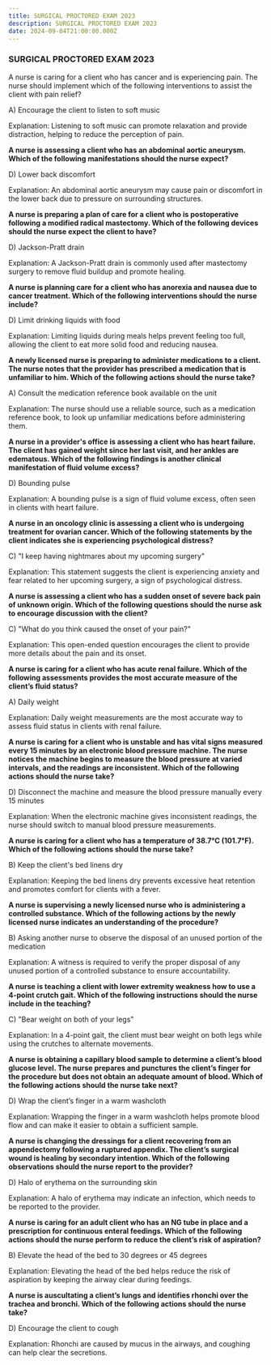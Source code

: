 ```yaml
---
title: SURGICAL PROCTORED EXAM 2023
description: SURGICAL PROCTORED EXAM 2023
date: 2024-09-04T21:00:00.000Z
---
```


### SURGICAL PROCTORED EXAM 2023

A nurse is caring for a client who has cancer and is
experiencing pain. The nurse should implement which of the following
interventions to assist the client with pain relief?

A) Encourage the client to listen to soft music

Explanation: Listening to soft music can promote relaxation
and provide distraction, helping to reduce the perception of pain.

**A nurse is assessing a client who has an abdominal aortic
aneurysm. Which of the following manifestations should the nurse expect?**

D) Lower back discomfort

Explanation: An abdominal aortic aneurysm may cause pain or
discomfort in the lower back due to pressure on surrounding structures.

**A nurse is preparing a plan of care for a client who is
postoperative following a modified radical mastectomy. Which of the following
devices should the nurse expect the client to have?**

D) Jackson-Pratt drain

Explanation: A Jackson-Pratt drain is commonly used after
mastectomy surgery to remove fluid buildup and promote healing.

**A nurse is planning care for a client who has anorexia and
nausea due to cancer treatment. Which of the following interventions should the
nurse include?**

D) Limit drinking liquids with food

Explanation: Limiting liquids during meals helps prevent
feeling too full, allowing the client to eat more solid food and reducing
nausea.

**A newly licensed nurse is preparing to administer
medications to a client. The nurse notes that the provider has prescribed a
medication that is unfamiliar to him. Which of the following actions should the
nurse take?**

A) Consult the medication reference book available on the
unit

Explanation: The nurse should use a reliable source, such as
a medication reference book, to look up unfamiliar medications before
administering them.

**A nurse in a provider's office is assessing a client who has
heart failure. The client has gained weight since her last visit, and her
ankles are edematous. Which of the following findings is another clinical
manifestation of fluid volume excess?**

D) Bounding pulse

Explanation: A bounding pulse is a sign of fluid volume
excess, often seen in clients with heart failure.

**A nurse in an oncology clinic is assessing a client who is
undergoing treatment for ovarian cancer. Which of the following statements by
the client indicates she is experiencing psychological distress?**

C) "I keep having nightmares about my upcoming
surgery"

Explanation: This statement suggests the client is
experiencing anxiety and fear related to her upcoming surgery, a sign of
psychological distress.

**A nurse is assessing a client who has a sudden onset of
severe back pain of unknown origin. Which of the following questions should the
nurse ask to encourage discussion with the client?**

C) "What do you think caused the onset of your
pain?"

Explanation: This open-ended question encourages the client
to provide more details about the pain and its onset.

**A nurse is caring for a client who has acute renal failure.
Which of the following assessments provides the most accurate measure of the
client’s fluid status?**

A) Daily weight

Explanation: Daily weight measurements are the most accurate
way to assess fluid status in clients with renal failure.

**A nurse is caring for a client who is unstable and has vital
signs measured every 15 minutes by an electronic blood pressure machine. The
nurse notices the machine begins to measure the blood pressure at varied
intervals, and the readings are inconsistent. Which of the following actions
should the nurse take?**

D) Disconnect the machine and measure the blood pressure
manually every 15 minutes

Explanation: When the electronic machine gives inconsistent
readings, the nurse should switch to manual blood pressure measurements.

**A nurse is caring for a client who has a temperature of
38.7°C (101.7°F). Which of the following actions should the nurse take?**

B) Keep the client's bed linens dry

Explanation: Keeping the bed linens dry prevents excessive
heat retention and promotes comfort for clients with a fever.

**A nurse is supervising a newly licensed nurse who is
administering a controlled substance. Which of the following actions by the
newly licensed nurse indicates an understanding of the procedure?**

B) Asking another nurse to observe the disposal of an unused
portion of the medication

Explanation: A witness is required to verify the proper
disposal of any unused portion of a controlled substance to ensure
accountability.

**A nurse is teaching a client with lower extremity weakness
how to use a 4-point crutch gait. Which of the following instructions should
the nurse include in the teaching?**

C) "Bear weight on both of your legs"

Explanation: In a 4-point gait, the client must bear weight
on both legs while using the crutches to alternate movements.

**A nurse is obtaining a capillary blood sample to determine a
client’s blood glucose level. The nurse prepares and punctures the client’s
finger for the procedure but does not obtain an adequate amount of blood. Which
of the following actions should the nurse take next?**

D) Wrap the client’s finger in a warm washcloth

Explanation: Wrapping the finger in a warm washcloth helps
promote blood flow and can make it easier to obtain a sufficient sample.

**A nurse is changing the dressings for a client recovering
from an appendectomy following a ruptured appendix. The client’s surgical wound
is healing by secondary intention. Which of the following observations should
the nurse report to the provider?**

D) Halo of erythema on the surrounding skin

Explanation: A halo of erythema may indicate an infection,
which needs to be reported to the provider.

**A nurse is caring for an adult client who has an NG tube in
place and a prescription for continuous enteral feedings. Which of the
following actions should the nurse perform to reduce the client’s risk of
aspiration?**

B) Elevate the head of the bed to 30 degrees or 45 degrees

Explanation: Elevating the head of the bed helps reduce the
risk of aspiration by keeping the airway clear during feedings.

**A nurse is auscultating a client’s lungs and identifies
rhonchi over the trachea and bronchi. Which of the following actions should the
nurse take?**

D) Encourage the client to cough

Explanation: Rhonchi are caused by mucus in the airways, and
coughing can help clear the secretions.

 
